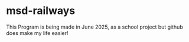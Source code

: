 # msd-railways
This Program is being made in June 2025, as a school project but github does make my life easier!
